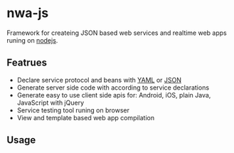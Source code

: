 nwa-js
======

Framework for createing JSON based web services and realtime web apps runing on [nodejs](http://nodejs.org).

Featrues
-------

 - Declare service protocol and beans with [YAML](http://www.yaml.org) or [JSON](http://www.json.org)
 - Generate server side code with according to service declarations
 - Generate easy to use client side apis for: Android, iOS, plain Java, JavaScript with jQuery
 - Service testing tool runing on browser
 - View and template based web app compilation

Usage
-----


